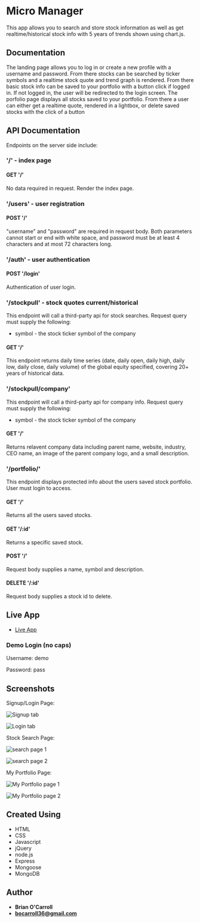 # Micro Manager

This app allows you to search and store stock information as well as get realtime/historical stock info 
with 5 years of trends shown using chart.js.

## Documentation
The landing page allows you to log in or create a new profile with a username and password. From there 
stocks can be searched by ticker symbols and a realtime stock quote and trend graph is rendered. From there
basic stock info can be saved to your portfolio with a button click if logged in. If not logged in, the user
will be redirected to the login screen. The porfolio page displays all stocks saved to your portfolio. From there
a user can either get a realtime quote, rendered in a lightbox, or delete saved stocks with the click of a button

## API Documentation
Endpoints on the server side include:
### '/' - index page
#### GET '/'
No data required in request. Render the index page.
### '/users' - user registration
#### POST '/'
"username" and "password" are required in request body. Both parameters cannot start or end with white space, and password must be at least 4 characters and at most 72 characters long.
### '/auth' - user authentication
#### POST '/login'
Authentication of user login.
### '/stockpull' - stock quotes current/historical
This endpoint will call a third-party api for stock searches. 
Request query must supply the following:

* symbol - the stock ticker symbol of the company

#### GET '/'
This endpoint returns daily time series (date, daily open, daily high, daily low, daily close, daily volume) of the global equity specified, covering 20+ years of historical data.
### '/stockpull/company'
This endpoint will call a third-party api for company info. 
Request query must supply the following:

* symbol - the stock ticker symbol of the company

#### GET '/'
Returns relavent company data including parent name, website, industry, CEO name, an image of the parent company logo, and a small description.
### '/portfolio/'
This endpoint displays protected info about the users saved stock portfolio. User must login to access.
#### GET '/'
Returns all the users saved stocks.
#### GET '/:id'
Returns a specific saved stock.
#### POST '/'
Request body supplies a name, symbol and description.
#### DELETE '/:id'
Request body supplies a stock id to delete.

## Live App 

- [Live App](https://micro-manager.herokuapp.com)

### Demo Login (no caps)

Username: demo

Password: pass

## Screenshots
Signup/Login Page:

![Signup tab](images/signup.png)

![Login tab](images/login.png)

Stock Search Page:

![search page 1](images/stocksearch1.png)

![search page 2](images/stocksearch2.png)

My Portfolio Page:

![My Portfolio page 1](images/myportfolio1.png)

![My Portfolio page 2](images/myportfolio2.png)

## Created Using

* HTML
* CSS
* Javascript
* jQuery
* node.js
* Express
* Mongoose
* MongoDB


## Author

* **Brian O'Carroll** 
* **bocarroll36@gmail.com**
